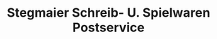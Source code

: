 ---
title: "Stegmaier Schreib- U. Spielwaren Postservice"
url: /kirchberg-an-der-murr/stegmaier-schreib-u-spielwaren-postservice/
shop: Schreibwaren
---